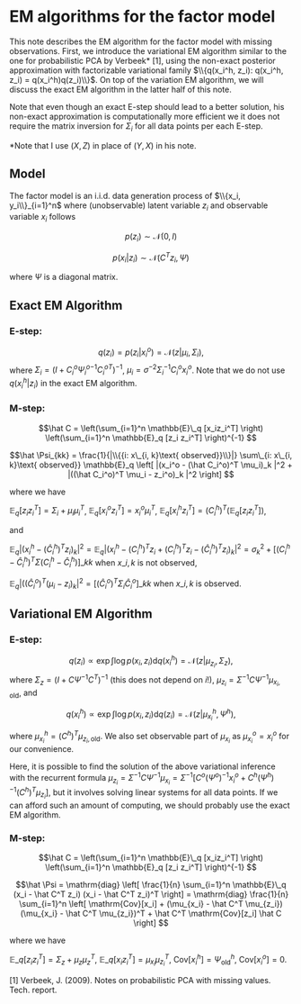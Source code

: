 # EM algorithms for the factor model

This note describes the EM algorithm for the factor model with missing observations. First, we introduce the variational EM algorithm similar to the one for probabilistic PCA by Verbeek* [1], using the non-exact posterior approximation with factorizable variational family $\\{q(x_i^h, z_i): q(x_i^h, z_i) = q(x_i^h)q(z_i)\\}$. 
On top of the variation EM algorithm, we will discuss the exact EM algorithm in the latter half of this note.

Note that even though an exact E-step should lead to a better solution, his non-exact approximation is computationally more efficient we it does not require the matrix inversion for $\Sigma_i$ for all data points per each E-step.

*Note that I use $(X, Z)$ in place of $(Y, X)$ in his note.


## Model

The factor model is an i.i.d. data generation process of $\\{x_i, y_i\\}_{i=1}^n$ where (unobservable) latent variable $z_i$ and observable variable $x_i$ follows

$$p(z_i) \sim \mathcal{N}(0, I)$$

$$p(x_i|z_i) \sim \mathcal{N}(C^T z_i, \Psi)$$

where $\Psi$ is a diagonal matrix.


## Exact EM Algorithm

### E-step:

$$q(z_i) = p(z_i|x^o_i) = \mathcal{N}(z| \mu_i, \Sigma_i),$$
where
$\Sigma_i = (I + C^o_i {\Psi^o_i}^{-1} {C^o_i}^T)^{-1}$,
$\mu_i = \sigma^{-2} \Sigma_i^{-1}C_i^o x^o_i$. Note that we do not use $q(x^h_i|z_i)$ in the exact EM algorithm.

### M-step:

$$\hat C = 
\left(\sum_{i=1}^n \mathbb{E}\_q [x_iz_i^T] \right) 
\left(\sum_{i=1}^n \mathbb{E}_q [z_i z_i^T] \right)^{-1}
$$


$$\hat \Psi_{kk}
= \frac{1}{|\\{{i: x\_{i, k}\text{ observed}}\\}|} \sum\_{i: x\_{i, k}\text{ observed}} \mathbb{E}_q
\left[ |(x_i^o - (\hat C_i^o)^T \mu_i)_k |^2 + |((\hat C_i^o)^T \mu_i - z_i^o)_k |^2 \right]
$$

where we have

$\mathbb{E}_q[z_i z_i^T] = \Sigma_i + \mu_i \mu_i^T$, 
$\mathbb{E}_q[x_i^o z_i^T] = x_i^o \mu_i^T$,
$\mathbb{E}_q[x_i^h z_i^T] = (C^h_i)^T\left(\mathbb{E}_q[z_i z_i^T]\right)$,

and 

$\mathbb{E}_q |(x_i^h - (\hat C^h_i)^T z_i)_k|^2 = \mathbb{E}_q |(x_i^h - (C^h_i)^T z_i + (C^h_i)^T z_i - (\hat C^h_i)^T z_i)_k|^2 = \sigma^2_k + [(C^h_i - \hat C^h_i)^T \Sigma (C^h_i - \hat C^h_i)]\_{kk}$ when $x\_{i, k}$ is not observed, 

$\mathbb{E}_q |((\hat C_i^o)^T (\mu_i - z_i)_k|^2 
= [(\hat C_i^o)^T \Sigma_i \hat C_i^o ]\_{kk}$ when $x\_{i,k}$ is observed.



## Variational EM Algorithm


### E-step:

$$q(z_i) \propto \exp \int \log p(x_i, z_i) \mathrm{d}q(x_i^h) = \mathcal{N}(z| \mu_{z_i}, \Sigma_z),$$
where
$\Sigma_z = (I+ C \Psi^{-1} C^T)^{-1}$ (this does not depend on $i$!),
$\mu_{z_i} = \Sigma^{-1}C \Psi^{-1} \mu_{x_i,\text{old}}$,
and

$$q(x^h_i) \propto \exp \int \log p(x_i, z_i) \mathrm{d}q(z_i) = \mathcal{N}(z| \mu_{x_i}^h, \Psi^h),$$

where $\mu_{x_i}^h = (C^h)^T\mu_{z_i,\text{old}}$.
We also set observable part of $\mu_{x_i}$ as $\mu_{x_i}^o=x^o_i$ for our convenience.

Here, it is possible to find the solution of the above variational inference with the recurrent formula 
$\mu_{z_i} = \Sigma^{-1}C \Psi^{-1} \mu_{x_i} = \Sigma^{-1} [C^o (\Psi^o)^{-1} x_i^o + C^h (\Psi^h)^{-1} (C^h)^T \mu_{z_i}]$,
but it involves solving linear systems for all data points. If we can afford such an amount of computing, we should probably use the exact EM algorithm.


### M-step:

$$\hat C = 
\left(\sum_{i=1}^n \mathbb{E}\_q [x_iz_i^T] \right) 
\left(\sum_{i=1}^n \mathbb{E}_q [z_i z_i^T] \right)^{-1}
$$


$$\hat \Psi
= \mathrm{diag} \left[
\frac{1}{n} \sum_{i=1}^n \mathbb{E}\_q 
    (x_i - \hat C^T z_i) (x_i - \hat C^T z_i)^T
\right]
= \mathrm{diag} 
\frac{1}{n} \sum_{i=1}^n \left[
\mathrm{Cov}[x_i] + (\mu_{x_i} - \hat C^T \mu_{z_i}) (\mu_{x_i} - \hat C^T \mu_{z_i})^T + \hat C^T \mathrm{Cov}[z_i] \hat C
\right]
$$

where we have

$\mathbb{E}\_q[z_i z_i^T] = \Sigma_z + \mu_z \mu_z^T$, 
$\mathbb{E}\_q[x_i z_i^T] = \mu_{x_i} \mu_{z_i}^T$,
$\mathrm{Cov}[x_i^h] = \Psi^h_\text{old}$,
$\mathrm{Cov}[x_i^o] = 0$.



[1] Verbeek, J. (2009). Notes on probabilistic PCA with missing values. Tech. report.
